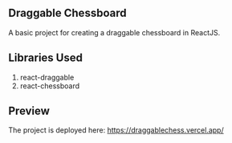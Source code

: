 ## Draggable Chessboard
A basic project for creating a draggable chessboard in ReactJS.

## Libraries Used
1. react-draggable
2. react-chessboard

## Preview
The project is deployed here: https://draggablechess.vercel.app/

